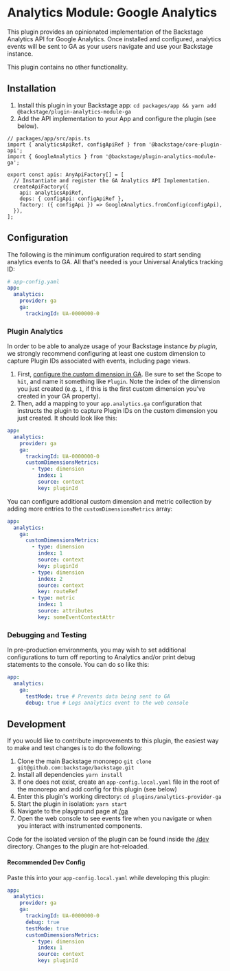# Analytics Module: Google Analytics

This plugin provides an opinionated implementation of the Backstage Analytics
API for Google Analytics. Once installed and configured, analytics events will
be sent to GA as your users navigate and use your Backstage instance.

This plugin contains no other functionality.

## Installation

1. Install this plugin in your Backstage app:
   `cd packages/app && yarn add @backstage/plugin-analytics-module-ga`
2. Add the API implementation to your App and configure the plugin (see below).

```tsx
// packages/app/src/apis.ts
import { analyticsApiRef, configApiRef } from '@backstage/core-plugin-api';
import { GoogleAnalytics } from '@backstage/plugin-analytics-module-ga';

export const apis: AnyApiFactory[] = [
  // Instantiate and register the GA Analytics API Implementation.
  createApiFactory({
    api: analyticsApiRef,
    deps: { configApi: configApiRef },
    factory: ({ configApi }) => GoogleAnalytics.fromConfig(configApi),
  }),
];
```

## Configuration

The following is the minimum configuration required to start sending analytics
events to GA. All that's needed is your Universal Analytics tracking ID:

```yaml
# app-config.yaml
app:
  analytics:
    provider: ga
    ga:
      trackingId: UA-0000000-0
```

### Plugin Analytics

In order to be able to analyze usage of your Backstage instance _by plugin_, we
strongly recommend configuring at least one custom dimension to capture Plugin
IDs associated with events, including page views.

1. First, [configure the custom dimension in GA][configure-custom-dimension].
   Be sure to set the Scope to `hit`, and name it something like `Plugin`. Note
   the index of the dimension you just created (e.g. `1`, if this is the first
   custom dimension you've created in your GA property).
2. Then, add a mapping to your `app.analytics.ga` configuration that instructs
   the plugin to capture Plugin IDs on the custom dimension you just created.
   It should look like this:

```yaml
app:
  analytics:
    provider: ga
    ga:
      trackingId: UA-0000000-0
      customDimensionsMetrics:
        - type: dimension
          index: 1
          source: context
          key: pluginId
```

You can configure additional custom dimension and metric collection by adding
more entries to the `customDimensionsMetrics` array:

```yaml
app:
  analytics:
    ga:
      customDimensionsMetrics:
        - type: dimension
          index: 1
          source: context
          key: pluginId
        - type: dimension
          index: 2
          source: context
          key: routeRef
        - type: metric
          index: 1
          source: attributes
          key: someEventContextAttr
```

### Debugging and Testing

In pre-production environments, you may wish to set additional configurations
to turn off reporting to Analytics and/or print debug statements to the
console. You can do so like this:

```yaml
app:
  analytics:
    ga:
      testMode: true # Prevents data being sent to GA
      debug: true # Logs analytics event to the web console
```

## Development

If you would like to contribute improvements to this plugin, the easiest way to
make and test changes is to do the following:

1. Clone the main Backstage monorepo `git clone git@github.com:backstage/backstage.git`
2. Install all dependencies `yarn install`
3. If one does not exist, create an `app-config.local.yaml` file in the root of
   the monorepo and add config for this plugin (see below)
4. Enter this plugin's working directory: `cd plugins/analytics-provider-ga`
5. Start the plugin in isolation: `yarn start`
6. Navigate to the playground page at [/ga](http://localhost:3000/ga)
7. Open the web console to see events fire when you navigate or when you
   interact with instrumented components.

Code for the isolated version of the plugin can be found inside the [/dev](./dev)
directory. Changes to the plugin are hot-reloaded.

#### Recommended Dev Config

Paste this into your `app-config.local.yaml` while developing this plugin:

```yaml
app:
  analytics:
    provider: ga
    ga:
      trackingId: UA-0000000-0
      debug: true
      testMode: true
      customDimensionsMetrics:
        - type: dimension
          index: 1
          source: context
          key: pluginId
```

[configure-custom-dimension]: https://support.google.com/analytics/answer/2709828?hl=en#configuration
